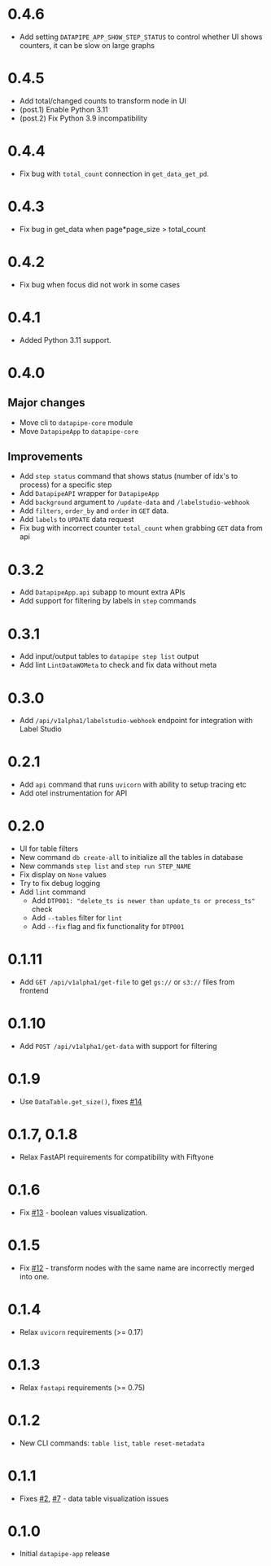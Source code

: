# 0.4.6

* Add setting `DATAPIPE_APP_SHOW_STEP_STATUS` to control whether UI shows
  counters, it can be slow on large graphs

# 0.4.5

* Add total/changed counts to transform node in UI
* (post.1) Enable Python 3.11
* (post.2) Fix Python 3.9 incompatibility

# 0.4.4

* Fix bug with `total_count` connection in `get_data_get_pd`.

# 0.4.3

* Fix bug in get_data when page*page_size > total_count

# 0.4.2

* Fix bug when focus did not work in some cases

# 0.4.1

* Added Python 3.11 support. 

# 0.4.0

## Major changes
* Move cli to `datapipe-core` module
* Move `DatapipeApp` to `datapipe-core`

## Improvements
* Add `step status` command that shows status (number of idx's to process) for a
  specific step
* Add `DatapipeAPI` wrapper for `DatapipeApp`
* Add `background` argument to `/update-data` and `/labelstudio-webhook`
* Add `filters`, `order_by` and `order` in `GET` data.
* Add `labels` to `UPDATE` data request
* Fix bug with incorrect counter `total_count` when grabbing `GET` data from api

# 0.3.2

* Add `DatapipeApp.api` subapp to mount extra APIs
* Add support for filtering by labels in `step` commands

# 0.3.1

* Add input/output tables to `datapipe step list` output
* Add lint `LintDataWOMeta` to check and fix data without meta

# 0.3.0

* Add `/api/v1alpha1/labelstudio-webhook` endpoint for integration with Label Studio

# 0.2.1

* Add `api` command that runs `uvicorn` with ability to setup tracing etc
* Add otel instrumentation for API

# 0.2.0

* UI for table filters
* New command `db create-all` to initialize all the tables in database
* New commands `step list` and `step run STEP_NAME`
* Fix display on `None` values
* Try to fix debug logging
* Add `lint` command
  * Add `DTP001: "delete_ts is newer than update_ts or process_ts"` check
  * Add `--tables` filter for `lint`
  * Add `--fix` flag and fix functionality for `DTP001`

# 0.1.11

* Add `GET /api/v1alpha1/get-file` to get `gs://` or `s3://` files from frontend

# 0.1.10

* Add `POST /api/v1alpha1/get-data` with support for filtering

# 0.1.9

* Use `DataTable.get_size()`, fixes
  [#14](https://github.com/epoch8/datapipe-app/issues/14)

# 0.1.7, 0.1.8

* Relax FastAPI requirements for compatibility with Fiftyone

# 0.1.6

* Fix [#13](https://github.com/epoch8/datapipe-app/issues/13) - boolean values
  visualization.

# 0.1.5

* Fix [#12](https://github.com/epoch8/datapipe-app/issues/12) - transform nodes
  with the same name are incorrectly merged into one.

# 0.1.4

* Relax `uvicorn` requirements (>= 0.17)

# 0.1.3

* Relax `fastapi` requirements (>= 0.75)

# 0.1.2

* New CLI commands: `table list`, `table reset-metadata`

# 0.1.1

* Fixes [#2](https://github.com/epoch8/datapipe-app/issues/2),
  [#7](https://github.com/epoch8/datapipe-app/issues/7) - data table
  visualization issues

# 0.1.0

* Initial `datapipe-app` release
